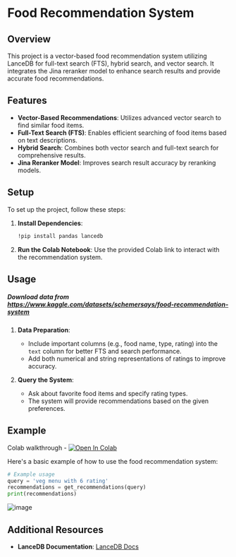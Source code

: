# Food Recommendation System

## Overview

This project is a vector-based food recommendation system utilizing LanceDB for full-text search (FTS), hybrid search, and vector search. It integrates the Jina reranker model to enhance search results and provide accurate food recommendations.

## Features

- **Vector-Based Recommendations**: Utilizes advanced vector search to find similar food items.
- **Full-Text Search (FTS)**: Enables efficient searching of food items based on text descriptions.
- **Hybrid Search**: Combines both vector search and full-text search for comprehensive results.
- **Jina Reranker Model**: Improves search result accuracy by reranking models. 

## Setup

To set up the project, follow these steps:

1. **Install Dependencies**:
   ```sh
   !pip install pandas lancedb
   ```

2. **Run the Colab Notebook**: Use the provided Colab link to interact with the recommendation system.

## Usage


##### Download data from  https://www.kaggle.com/datasets/schemersays/food-recommendation-system

1. **Data Preparation**:

   - Include important columns (e.g., food name, type, rating) into the `text` column for better FTS and search performance.
   - Add both numerical and string representations of ratings to improve accuracy.

3. **Query the System**:
   - Ask about favorite food items and specify rating types.
   - The system will provide recommendations based on the given preferences.

## Example



Colab walkthrough - <a href="https://colab.research.google.com/github/lancedb/vectordb-recipes/blob/main/examples/food_recommandation/main.ipynb"><img src="https://colab.research.google.com/assets/colab-badge.svg" alt="Open In Colab"></a>


Here's a basic example of how to use the food recommendation system:

```python
# Example usage
query = 'veg menu with 6 rating'
recommendations = get_recommendations(query)
print(recommendations)
```

![image](https://github.com/user-attachments/assets/487ef4b3-484d-44fe-b0c2-a34b491d629a)


## Additional Resources

- **LanceDB Documentation**: [LanceDB Docs](https://lancedb.github.io/lancedb/)

